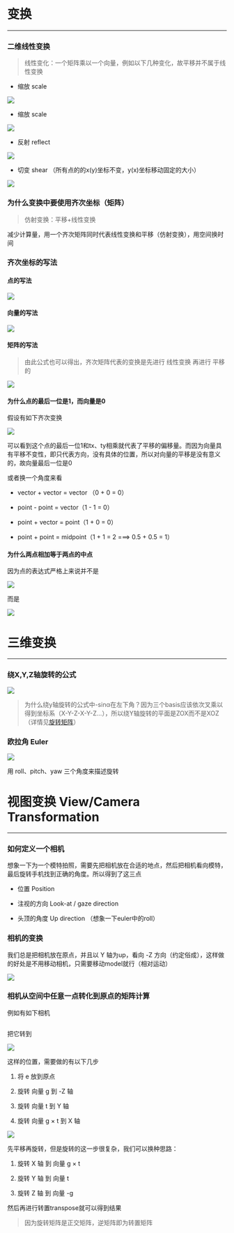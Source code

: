 # 变换

---

### 二维线性变换

> 线性变化：一个矩阵乘以一个向量，例如以下几种变化，故平移并不属于线性变换

- 缩放 scale

![](https://github.com/SADYX/memos/blob/master/assets/images/svg1.svg)

- 缩放 scale 

![](https://github.com/SADYX/memos/blob/master/assets/images/svg2.svg)

- 反射 reflect

![](https://github.com/SADYX/memos/blob/master/assets/images/svg3.svg)

- 切变 shear （所有点的的x(y)坐标不变，y(x)坐标移动固定的大小）

![](https://github.com/SADYX/memos/blob/master/assets/images/svg4.svg)

### 为什么变换中要使用齐次坐标（矩阵）

> 仿射变换：平移+线性变换

减少计算量，用一个齐次矩阵同时代表线性变换和平移（仿射变换），用空间换时间

### 齐次坐标的写法

#### 点的写法

![](https://github.com/SADYX/memos/blob/master/assets/images/svg5.svg)

#### 向量的写法

![](https://github.com/SADYX/memos/blob/master/assets/images/svg6.svg)

#### 矩阵的写法

> 由此公式也可以得出，齐次矩阵代表的变换是先进行 线性变换 再进行 平移 的

![](https://github.com/SADYX/memos/blob/master/assets/images/2023-03-21-00-27-23-image.png)

#### 为什么点的最后一位是1，而向量是0

假设有如下齐次变换

![](https://github.com/SADYX/memos/blob/master/assets/images/2023-03-21-00-01-07-image.png)

可以看到这个点的最后一位1和tx、ty相乘就代表了平移的偏移量。而因为向量具有平移不变性，即只代表方向，没有具体的位置，所以对向量的平移是没有意义的，故向量最后一位是0

或者换一个角度来看

- vector + vector = vector （0 + 0 = 0）

- point - point = vector（1 - 1 = 0）

- point + vector = point（1 + 0 = 0）

- point + point = midpoint（1 + 1 = 2  ===> 0.5 + 0.5 = 1）

#### 为什么两点相加等于两点的中点

因为点的表达式严格上来说并不是

![](https://github.com/SADYX/memos/blob/master/assets/images/svg5.svg)

而是

![](https://github.com/SADYX/memos/blob/master/assets/images/svg7.svg)

# 

# 三维变换

---

### 绕X,Y,Z轴旋转的公式

![](https://github.com/SADYX/memos/blob/master/assets/images/2023-03-21-22-28-57-image.png)

> 为什么绕y轴旋转的公式中-sinα在左下角？因为三个basis应该依次叉乘以得到坐标系（X-Y-Z-X-Y-Z...），所以绕Y轴旋转的平面是ZOX而不是XOZ（详情见[旋转矩阵](https://blog.csdn.net/csxiaoshui/article/details/65446125)）

### 

### 欧拉角 Euler

![](https://github.com/SADYX/memos/blob/master/assets/images/2023-03-21-23-22-54-image.png)

用 roll、pitch、yaw 三个角度来描述旋转





# 视图变换 View/Camera Transformation

---

### 如何定义一个相机

想象一下为一个模特拍照，需要先把相机放在合适的地点，然后把相机看向模特，最后旋转手机找到正确的角度。所以得到了这三点

- 位置 Position

- 注视的方向 Look-at / gaze direction

- 头顶的角度 Up direction （想象一下euler中的roll）



### 相机的变换

我们总是把相机放在原点，并且以 Y 轴为up，看向 -Z 方向（约定俗成），这样做的好处是不用移动相机，只需要移动model就行（相对运动）

![](https://github.com/SADYX/memos/blob/master/assets/images/2023-03-22-00-00-25-image.png)



### 相机从空间中任意一点转化到原点的矩阵计算

例如有如下相机

![]()

把它转到

![](https://github.com/SADYX/memos/blob/master/assets/images/2023-03-22-00-00-25-image.png)

这样的位置，需要做的有以下几步

1. 将 e 放到原点

2. 旋转 向量 g 到 -Z 轴

3. 旋转 向量 t 到 Y 轴

4. 旋转 向量 g × t 到 X 轴



![](https://github.com/SADYX/memos/blob/master/assets/images/2023-03-21-23-59-37-image.png)

 

先平移再旋转，但是旋转的这一步很复杂，我们可以换种思路：

1. 旋转 X 轴 到 向量 g × t

2. 旋转 Y 轴 到 向量 t

3. 旋转 Z 轴 到 向量 -g

然后再进行转置transpose就可以得到结果

> 因为旋转矩阵是正交矩阵，逆矩阵即为转置矩阵

